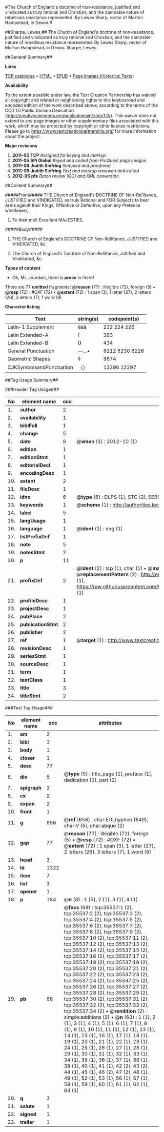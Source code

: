 #The Church of England's doctrine of non-resistance, justified and vindicated as truly rational and Christian; and the damnable nature of rebellious resistance represented. By Lewes Sharp, rector of Morton Hampstead, in Devon.#

##Sharpe, Lewes.##
The Church of England's doctrine of non-resistance, justified and vindicated as truly rational and Christian; and the damnable nature of rebellious resistance represented. By Lewes Sharp, rector of Morton Hampstead, in Devon.
Sharpe, Lewes.

##General Summary##

**Links**

[TCP catalogue](http://www.ota.ox.ac.uk/tcp/)  • 
[HTML](http://tei.it.ox.ac.uk/tcp/Texts-HTML/free/A59/A59580.html)  • 
[EPUB](http://tei.it.ox.ac.uk/tcp/Texts-EPUB/free/A59/A59580.epub) • 
[Page images (Historical Texts)](https://historicaltexts.jisc.ac.uk/eebo-99831075e)

**Availability**

To the extent possible under law, the Text Creation Partnership has waived all copyright and related or neighboring rights to this keyboarded and encoded edition of the work described above, according to the terms of the CC0 1.0 Public Domain Dedication (http://creativecommons.org/publicdomain/zero/1.0/). This waiver does not extend to any page images or other supplementary files associated with this work, which may be protected by copyright or other license restrictions. Please go to https://www.textcreationpartnership.org/ for more information about the project.

**Major revisions**

1. __2011-05__ __TCP__ *Assigned for keying and markup*
1. __2011-05__ __SPi Global__ *Keyed and coded from ProQuest page images*
1. __2011-06__ __Judith Siefring__ *Sampled and proofread*
1. __2011-06__ __Judith Siefring__ *Text and markup reviewed and edited*
1. __2012-05__ __pfs__ *Batch review (QC) and XML conversion*

##Content Summary##

#####Front#####
THE Church of England's DOCTRINE OF Non-Reſiſtance, JUSTIFIED and VINDICATED, as truly Rational and FOR Subjects to bear Arms againſt their Kings, Offenſive or Defenſive, upon any Pretence whatſoever,
1. To their moſt Excellent MAJESTIES.

#####Body#####

1. THE Church of England's DOCTRINE OF Non-Reſiſtance, JUSTIFIED and VINDICATED, &c.

1. The Church of England's Doctrine of Non-Reſiſtance, Juſtified and Vindicated, &c.

**Types of content**

  * Oh, Mr. Jourdain, there is **prose** in there!

There are 77 **omitted** fragments! 
 @__reason__ (77) : illegible (72), foreign (5)  •  @__resp__ (72) : #OXF (72)  •  @__extent__ (72) : 1 span (3), 1 letter (27), 2 letters (26), 3 letters (7), 1 word (9)

**Character listing**


|Text|string(s)|codepoint(s)|
|---|---|---|
|Latin-1 Supplement|èàâ|232 224 226|
|Latin Extended-A|ſ|383|
|Latin Extended-B|Ʋ|434|
|General Punctuation|—…•|8212 8230 8226|
|Geometric Shapes|◊|9674|
|CJKSymbolsandPunctuation|〈〉|12296 12297|

##Tag Usage Summary##

###Header Tag Usage###

|No|element name|occ|attributes|
|---|---|---|---|
|1.|__author__|2||
|2.|__availability__|1||
|3.|__biblFull__|1||
|4.|__change__|5||
|5.|__date__|8| @__when__ (1) : 2012-10 (1)|
|6.|__edition__|1||
|7.|__editionStmt__|1||
|8.|__editorialDecl__|1||
|9.|__encodingDesc__|1||
|10.|__extent__|2||
|11.|__fileDesc__|1||
|12.|__idno__|6| @__type__ (6) : DLPS (1), STC (2), EEBO-CITATION (1), PROQUEST (1), VID (1)|
|13.|__keywords__|1| @__scheme__ (1) : http://authorities.loc.gov/ (1)|
|14.|__label__|5||
|15.|__langUsage__|1||
|16.|__language__|1| @__ident__ (1) : eng (1)|
|17.|__listPrefixDef__|1||
|18.|__note__|5||
|19.|__notesStmt__|2||
|20.|__p__|11||
|21.|__prefixDef__|2| @__ident__ (2) : tcp (1), char (1)  •  @__matchPattern__ (2) : ([0-9\-]+):([0-9IVX]+) (1), (.+) (1)  •  @__replacementPattern__ (2) : http://eebo.chadwyck.com/downloadtiff?vid=$1&page=$2 (1), https://raw.githubusercontent.com/textcreationpartnership/Texts/master/tcpchars.xml#$1 (1)|
|22.|__profileDesc__|1||
|23.|__projectDesc__|1||
|24.|__pubPlace__|2||
|25.|__publicationStmt__|2||
|26.|__publisher__|2||
|27.|__ref__|1| @__target__ (1) : http://www.textcreationpartnership.org/docs/. (1)|
|28.|__revisionDesc__|1||
|29.|__seriesStmt__|1||
|30.|__sourceDesc__|1||
|31.|__term__|1||
|32.|__textClass__|1||
|33.|__title__|3||
|34.|__titleStmt__|2||


###Text Tag Usage###

|No|element name|occ|attributes|
|---|---|---|---|
|1.|__am__|2||
|2.|__bibl__|3||
|3.|__body__|1||
|4.|__closer__|1||
|5.|__desc__|77||
|6.|__div__|5| @__type__ (5) : title_page (1), preface (1), dedication (1), part (2)|
|7.|__epigraph__|2||
|8.|__ex__|2||
|9.|__expan__|2||
|10.|__front__|1||
|11.|__g__|656| @__ref__ (656) : char:EOLhyphen (649), char:V (5), char:abque (2)|
|12.|__gap__|77| @__reason__ (77) : illegible (72), foreign (5)  •  @__resp__ (72) : #OXF (72)  •  @__extent__ (72) : 1 span (3), 1 letter (27), 2 letters (26), 3 letters (7), 1 word (9)|
|13.|__head__|3||
|14.|__hi__|1322||
|15.|__item__|7||
|16.|__list__|3||
|17.|__opener__|1||
|18.|__p__|184| @__n__ (8) : 1 (5), 2 (1), 3 (1), 4 (1)|
|19.|__pb__|68| @__facs__ (68) : tcp:35537:1 (2), tcp:35537:2 (2), tcp:35537:3 (2), tcp:35537:4 (2), tcp:35537:5 (2), tcp:35537:6 (2), tcp:35537:7 (2), tcp:35537:8 (2), tcp:35537:9 (2), tcp:35537:10 (2), tcp:35537:11 (2), tcp:35537:12 (2), tcp:35537:13 (2), tcp:35537:14 (2), tcp:35537:15 (2), tcp:35537:16 (2), tcp:35537:17 (2), tcp:35537:18 (2), tcp:35537:19 (2), tcp:35537:20 (2), tcp:35537:21 (2), tcp:35537:22 (2), tcp:35537:23 (2), tcp:35537:24 (2), tcp:35537:25 (2), tcp:35537:26 (2), tcp:35537:27 (2), tcp:35537:28 (2), tcp:35537:29 (2), tcp:35537:30 (2), tcp:35537:31 (2), tcp:35537:32 (2), tcp:35537:33 (2), tcp:35537:34 (2)  •  @__rendition__ (2) : simple:additions (2)  •  @__n__ (63) : 1 (1), 2 (1), 3 (1), 4 (1), 5 (1), 6 (1), 7 (1), 8 (1), 9 (1), 10 (1), 11 (1), 12 (1), 13 (1), 14 (1), 15 (1), 16 (1), 17 (1), 18 (1), 19 (1), 20 (1), 21 (1), 22 (1), 23 (1), 24 (1), 25 (1), 26 (1), 27 (1), 28 (1), 29 (1), 30 (1), 31 (1), 32 (1), 33 (1), 34 (1), 35 (1), 36 (1), 37 (1), 38 (1), 39 (1), 40 (1), 41 (1), 42 (2), 43 (2), 44 (1), 45 (1), 46 (2), 47 (2), 48 (1), 49 (1), 52 (1), 53 (1), 56 (1), 57 (1), 58 (1), 59 (1), 60 (1), 61 (1), 62 (1), 63 (1)|
|20.|__q__|3||
|21.|__salute__|1||
|22.|__signed__|1||
|23.|__trailer__|1||
